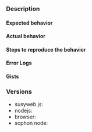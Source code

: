 <!---------------------------------------------------------------------------------------

Welcome to the SusyWeb.js Issue Template!

If you're new around here, reading this will make sure you're helped ASAP.
The more details you include, the better the community will be able to help you!

---------------------------------------------------------------------------------------->

### Description <!-- In plain words, what happened -->


#### Expected behavior
<!---------------------------------------------------------------------
    Example:
    Calling `await susyweb.sof.getAccounts()` should return an array.
----------------------------------------------------------------------->


#### Actual behavior
<!---------------------------------------------------------------------
    Example:
    Calling `await susyweb.sof.getAccounts()` returns "monkey".
----------------------------------------------------------------------->


#### Steps to reproduce the behavior
<!---------------------------------------------------------------------
    Example:
    1. Import `susyweb`
    2. Set the provider to `localhost`
    3. Fetch latest block

    Please use the code blocks Markdown does provide:

    ```js
      
        console.log('Pretty syntax!');
    
    ```
----------------------------------------------------------------------->


#### Error Logs 


#### Gists
<!---------------------------------------------------------------------
    Including links to gists with:
    * ABI JSON,
    * working Solidity code, etc.

    gist tutorial: https://help.github.com/en/articles/creating-gists
----------------------------------------------------------------------->


### Versions 
* susyweb.js:
* nodejs:
* browser:
* sophon node:


<!---------------------------------------------------------------------
                    Thanks for your cooperation!
----------------------------------------------------------------------->
